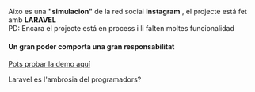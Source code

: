 <p>Aixo es una <b>"simulacion"</b> de la red social <b/>Instagram</b> , el projecte está fet amb <b>LARAVEL</b><br> PD: Encara el projecte está en process i li falten moltes funcionalidad</p>
<h4>Un gran poder comporta una gran responsabilitat</h4>
<p><a href="http://gagandeep.alwaysdata.net/">Pots probar la demo aquí</a></p>
<p>Laravel es l'ambrosia del programadors?</p>
